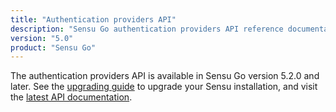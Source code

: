 ```yaml
---
title: "Authentication providers API"
description: "Sensu Go authentication providers API reference documentation"
version: "5.0"
product: "Sensu Go"
---
```


The authentication providers API is available in Sensu Go version 5.2.0 and later.
See the [upgrading guide][6] to upgrade your Sensu installation, and visit the [latest API documentation][7].

[6]: /sensu-go/latest/installation/upgrade
[7]: /sensu-go/latest/api/authproviders
